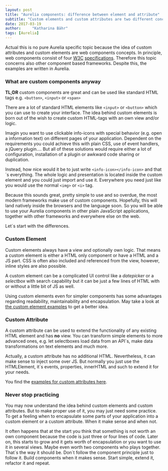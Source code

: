 ```yaml
---
layout: post
title: "Aurelia components: difference between element and attribute"
subtitle: "Custom elements and custom attributes are two different concepts and the distinction is not always clear"
date: 2017-03-19
author:     "Katharina Bähr"
tags: [Aurelia]
---
```



<span class="dropcap">A</span>ctual this is no pure Aurelia specific topic because the idea of custom attributes and custom elements are web components concepts. In principle, web components consist of four <a href="https://www.w3.org/" title="link to w3c">W3C</a> <a href="https://www.w3.org/standards/techs/components#w3c_all" title="link to web component specifications">specifications</a>.
Therefore this topic concerns also other component based frameworks. Despite this, the examples are written in Aurelia.


<h3>What are custom components anyway</h3>

**TL;DR** custom components are great and can be used like standard HTML tags e.g. <code>&lt;button&gt;</code>, <code>&lt;input&gt;</code> or <code>&lt;span&gt;</code>

There are a lot of standard HTML elements like <code>&lt;input&gt;</code> or <code>&lt;button&gt;</code> which you can use to create your interface. The idea behind custom elements is born out of the wish to create custom HTML-tags with an own view and/or logic.

Imagin you want to use clickable info-icons with special behavior (e.g. open a information text) on different pages of your application. Dependent on the requirements you could achieve this with plain CSS, use of event handlers, a jQuery plugin.... But all of these solutions would require either a lot of configuration, installation of a plugin or awkward code sharing or duplication.

Instead, how nice would it be to just write <code>&lt;info-icon&gt;&lt;/info-icon&gt;</code> and that´s everything.
The whole logic and presentation is located inside the custom element and you could just import and use it. Everywhere you need just like you would use the normal <code>&lt;img&gt;</code> or <code>&lt;i&gt;</code> tag. 

Because this sounds great, pretty simple to use and so overdue, the most modern frameworks make use of custom components. Hopefully, this will land natively inside the browsers and the language soon. So you will be able to use your Aurelia components in other plain JavaScript applications, together with other frameworks and everywhere else on the web.

Let´s start with the differences.

<h3> Custom Element</h3>

Custom elements always have a view and optionally own logic. That means a custom element is either a HTML only component or have a HTML and a JS part. CSS is often also included and referenced from the view, however, inline styles are also possible.

A custom element can be a complicated UI control like a *datepicker* or a *selectbox* with search capability but it can be just a few lines of HTML with or without a little bit of JS as well.

Using custom elements even for simpler components has some advantages regarding readability, maintainability and encapsulation. May take a look at <a href="https://gist.run/?id=999099938fc540ff93cdbe73760b91fb" title="link to github gist examples">the custom element examples</a> to get a better idea.


<h3>Custom Attribute</h3>


A custom attribute can be used to extend the functionality of any existing HTML element and has **no** view. You can transform simple elements to more advanced ones, e.g. let selectboxes load data from an API´s, make data transformations on text elements and much more.

Actually, a custom attribute has no additional HTML. Nevertheless, it can make sense to inject some over JS. But normally you just use the HTMLElement, it´s events, properties, innerHTML and such to extend it for your needs.

You find the <a href="https://gist.run/?id=999099938fc540ff93cdbe73760b91fb" title="link to github gist examples"> examples for custom attributes here</a>.


<h3> Never stop practicing </h3>

You may now understand the idea behind custom elements and custom attributes. But to make proper use of it, you may just need some practice. To get a feeling when to encapsulate some parts of your application into a custom element or a custom attribute. When it make sense and when not.

It often happens that at the start you think that something is not worth an own component because the code is just three or four lines of code. Later on, this starts to grow and it gets worth of encapsulation or you want to use it in several views. Maybe even worth two components who plays together. That´s the way it should be. Don´t follow the component principle just to follow it. Build components when it makes sense. Start simple, extend it, refactor it and repeat.


